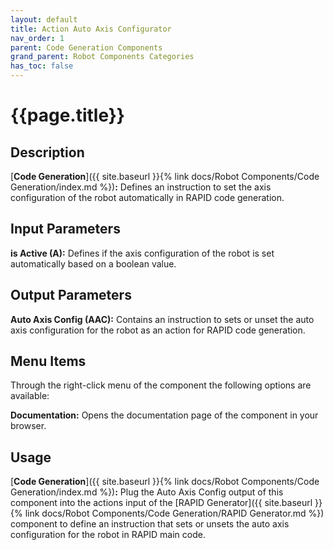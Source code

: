 ```yaml
---
layout: default
title: Action Auto Axis Configurator
nav_order: 1
parent: Code Generation Components
grand_parent: Robot Components Categories
has_toc: false
---
```


# **{{page.title}}**

## **Description**

[**Code Generation**]({{ site.baseurl }}{% link docs/Robot Components/Code Generation/index.md %})**:** Defines an instruction to set the axis configuration of the robot automatically in RAPID code generation.

## **Input Parameters**

**is Active (A):** Defines if the axis configuration of the robot is set automatically based on a boolean value.

## **Output Parameters**

**Auto Axis Config (AAC):** Contains an instruction to sets or unset the auto axis configuration for the robot as an action for RAPID code generation.

## **Menu Items**

Through the right-click menu of the component the following options are available:

**Documentation:** Opens the documentation page of the component in your browser.

## **Usage**

[**Code Generation**]({{ site.baseurl }}{% link docs/Robot Components/Code Generation/index.md %})**:** Plug the Auto Axis Config output of this component into the actions input of the [RAPID Generator]({{ site.baseurl }}{% link docs/Robot Components/Code Generation/RAPID Generator.md %}) component to define an instruction that sets or unsets the auto axis configuration for the robot in RAPID main code.